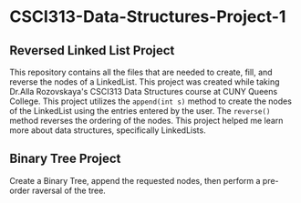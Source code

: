 # CSCI313-Data-Structures-Project-1

## Reversed Linked List Project

This repository contains all the files that are needed to create, fill, and reverse the nodes of a LinkedList. This project was created while taking Dr.Alla Rozovskaya's CSCI313 Data Structures course at CUNY Queens College. This project utilizes the `append(int s)` method to create the nodes of the LinkedList using the entries entered by the user. The `reverse()` method reverses the ordering of the nodes. This project helped me learn more about data structures, specifically LinkedLists. 

## Binary Tree Project

Create a Binary Tree, append the requested nodes, then perform a pre-order raversal of the tree. 
